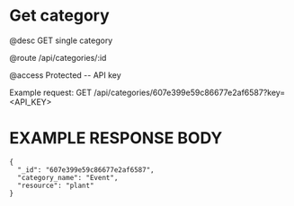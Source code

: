# Get category
@desc GET single category

@route /api/categories/:id

@access Protected -- API key

Example request: GET /api/categories/607e399e59c86677e2af6587?key=<API_KEY>

# EXAMPLE RESPONSE BODY
```
{
  "_id": "607e399e59c86677e2af6587",
  "category_name": "Event",
  "resource": "plant"
}
```
